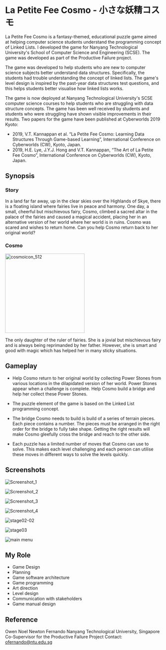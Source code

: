 # La Petite Fee Cosmo - 小さな妖精コスモ

La Petite Fee Cosmo is a fantasy-themed, educational puzzle game aimed at helping computer science students understand the programming concept of Linked Lists. I developed the game for Nanyang Technological University's School of Computer Science and Engineering (SCSE). The game was developed as part of the Productive Failure project.

The game was developed to help students who are new to computer science subjects better understand data structures. Specifically, the students had trouble understanding the concept of linked lists. The game's level design is inspired by the past-year data structures test questions, and this helps students better visualise how linked lists works.

The game is now deployed at Nanyang Technological University's SCSE computer science courses to help students who are struggling with data structure concepts. The game has been well received by students and students who were struggling have shown visible improvements in their results. Two papers for the game have been published at Cyberworlds 2019 Kyoto:

- 2019, V.T. Kannappan et al. “La Petite Fee Cosmo: Learning Data Structures Through Game-based Learning”, International Conference on Cyberworlds (CW), Kyoto, Japan.
- 2019, H.E. Lye, J.Y.J. Hong and V.T. Kannappan, “The Art of La Petite Fee Cosmo”, International Conference on Cyberworlds (CW), Kyoto, Japan.

## Synopsis
### Story
In a land far far away, up in the clear skies over the Highlands of Skye, there is a floating island where fairies live in peace and harmony. One day, a small, cheerful but mischievous fairy, Cosmo, climbed a sacred altar in the palace of the fairies and caused a magical accident, placing her in an alternative version of her world where her world is in ruins. Cosmo was scared and wishes to return home. Can you help Cosmo return back to her original world?

### Cosmo
<img width="256" alt="cosmoicon_512" src="https://user-images.githubusercontent.com/9075833/225967959-4319d4f5-44d3-49e2-9e35-63cbe330ffd3.png">

The only daughter of the ruler of fairies. She is a jovial but mischievous fairy and is always being reprimanded by her father. However, she is smart and good with magic which has helped her in many sticky situations.

## Gameplay


- Help Cosmo return to her original world by collecting Power Stones from various locations in the dilapidated version of her world. Power Stones appear when a challenge is complete. Help Cosmo build a bridge and help her collect these Power Stones.

- The puzzle element of the game is based on the Linked List programming concept.

- The bridge Cosmo needs to build is build of a series of terrain pieces. Each piece contains a number. The pieces must be arranged in the right order for the bridge to fully take shape. Getting the right results will make Cosmo gleefully cross the bridge and reach to the other side.

- Each puzzle has a limited number of moves that Cosmo can use to solve. This makes each level challenging and each person can utilise these moves in different ways to solve the levels quickly.

## Screenshots
![Screenshot_1](https://user-images.githubusercontent.com/9075833/225989141-3d0d654c-e504-445b-95d2-65e730528e0d.png)

![Screenshot_2](https://user-images.githubusercontent.com/9075833/225989154-d873e398-f52f-4296-9410-98786feaf846.png)

![Screenshot_3](https://user-images.githubusercontent.com/9075833/225989160-1745887b-0279-4ea7-aefa-e58968125cfa.png)

![Screenshot_4](https://user-images.githubusercontent.com/9075833/225990009-02cd247f-5b7c-4d55-8fc6-8d3314f5539d.png)

![stage02-02](https://user-images.githubusercontent.com/9075833/225990020-456b5c70-fed7-4697-8c6a-53d792d46427.png)

![stage03](https://user-images.githubusercontent.com/9075833/225990026-4623ccdc-a96d-4680-ab61-a903e302713a.png)

![main menu](https://user-images.githubusercontent.com/9075833/225989721-87b2208c-7ab8-4486-a473-1382e6cc0b62.png)

## My Role
- Game Design
- Planning
- Game software architecture
- Game programming
- Art direction
- Level design
- Communication with stakeholders
- Game manual design

## Reference
Owen Noel Newton Fernando
Nanyang Technological University, Singapore
Co-Supervisor for the Productive Failure Project
Contact: ofernando@ntu.edu.sg
